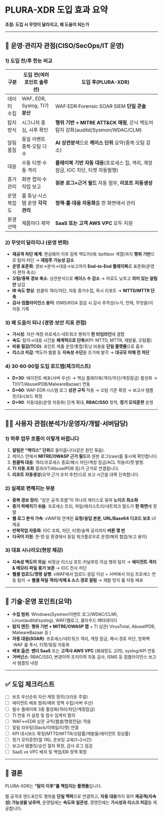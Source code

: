 # PLURA-XDR 도입 효과 요약

**초점: 도입 시 무엇이 달라지고, 왜 도움이 되는가**

---

## 🧭 운영·관리자 관점(CISO/SecOps/IT 운영)

### 1) 도입 전/후 한눈 비교

| 구분     | 도입 전(여러 포인트 솔루션)             | 도입 후(PLURA-XDR)                                                    |
| ------ | ---------------------------- | ------------------------------------------------------------------ |
| 데이터 수집 | WAF, EDR, Syslog, TI가 **분산** | WAF·EDR·Forensic·SOAR·SIEM **단일 콘솔**                               |
| 탐지 방식  | 시그니처 중심, 사후 확인               | **행위 기반 + MITRE ATT\&CK 매핑**, 은닉 백도어 탐지 강화(auditd/Sysmon/WDAC/CLM) |
| 알림 품질  | 동일 이벤트 중복·오탐 다수              | **AI 상관분석**으로 **케이스 단위** 요약(중복·오탐 감소)                              |
| 대응     | 수동 티켓·수동 격리                  | **플레이북 기반 자동 대응**(프로세스 킬, 격리, 계정 잠금, IOC 차단, 티켓 자동발행)              |
| 증거 관리  | 화면 캡처·수작업 보고                 | **원본 로그+근거 필드** 자동 첨부, **리포트 자동생성**                                |
| 운영 복잡도 | 룰 튜닝·시스템 운영 **각각 관리**        | **정책·룰·대응 자동화**를 한 화면에서 관리                                         |
| 환경 선택  | 제품마다 제약                      | **SaaS 또는 고객 AWS VPC** 모두 지원                                       |

### 2) 무엇이 달라지나 (운영 변화)

* **재공격 차단 체계**: 랜섬웨어 이후 잠복 백도어(예: bpfdoor 계열)까지 **행위 기반**으로 탐지·차단 → **재침투 가능성 감소**
* **운영 표준화**: 경보→분석→대응→보고까지 **End-to-End 플레이북**로 표준화(운영자 편차 축소)
* **오탐/중복 경보 축소**: 상관분석으로 **케이스 수 감소** → 피로도 낮추고 **의미 있는 알림만** 남김
* **IR 속도 향상**: 원클릭 격리/차단, 자동 증거수집, 즉시 리포트 → **MTTD/MTTR 단축**
* **감사·컴플라이언스 용이**: ISMS/KISA 점검 시 감사 추적성(누가, 언제, 무엇을)이 자동 기록

### 3) 왜 도움이 되나 (경영·보안 지표 관점)

* **가시성**: 자산·계정·프로세스·네트워크 행위가 **한 타임라인**에 결합
* **속도**: 탐지→대응 시간을 **체계적으로 단축**(KPI: MTTD, MTTR, 재발율, 오탐률)
* **비용 절감(TCO)**: 포인트 제품 운영/통합/튜닝 비용을 **단일 플랫폼**으로 흡수
* **리스크 저감**: 백도어·웹셸 등 **지속성 수단**을 조기에 발각 → **대규모 피해 전 차단**

### 4) 30·60·90일 도입 로드맵(체크리스트)

* **D+30**: 에이전트 배포(서버 우선) → 핵심 플레이북(격리/차단/계정잠금) 활성화 → TI(VT/AbuseIPDB/MalwareBazaar) 연동
* **D+60**: WAF·EDR·시스템 로그 **상관 규칙** 적용 → 오탐 기준 확정 → 보고서 템플릿/대시보드 확정
* **D+90**: 자동대응(운영 자동화) 단계 확대, **RBAC/SSO** 정착, **정기 모의훈련** 운영

---

## 🧑‍💻 사용자 관점(분석가/운영자/개발·서버담당)

### 1) 하루 업무 흐름이 이렇게 바뀝니다

1. **알림은 “케이스” 단위**로 들어옵니다(같은 원인 묶음).
2. 케이스 안에서 **MITRE/OWASP 근거 필드**와 원본 로그(raw)를 동시에 확인합니다.
3. **원클릭 대응**: 격리/프로세스 종료/해시 차단/계정 잠금/ACL 적용/티켓 발행.
4. **TI 자동 조회** 결과(VT/AbuseIPDB 등)가 근거로 연결됩니다.
5. **리포트 자동생성**(요약·근거·조치·추천)으로 보고 시간을 대폭 단축합니다.

### 2) 실제로 편해지는 부분

* **중복 경보 정리**: “같은 공격 흐름”이 하나의 케이스로 묶여 **노이즈 최소화**
* **증거 파헤치기 쉬움**: 프로세스 트리, 파일/레지스트리/네트워크 필드가 **한 화면**에 정렬
* **웹 로그 분석 가속**: xWAF와 연계된 **요청/응답 본문, URL/Base64 디코드 보조** UI 제공
* **반복작업 자동화**: IOC 조회, 차단, 티켓/슬랙 공지까지 **버튼 몇 번**
* **다국어 지원**: 한·영·일 환경에서 동일 워크플로우로 운영(해외 협업/보고 용이)

### 3) 대표 시나리오(현장 체감)

* **지속성 백도어 의심**: 비정상 리스닝 포트·커널후킹 의심 행위 탐지 → **에이전트 격리 & 메모리·파일 증거 보존** → IOC 전사 차단
* **웹셸 업로드/명령 실행**: xWAF에서 업로드·응답 이상 + 서버에서 의심 프로세스 연동 탐지 → **웹셸 파일 격리/삭제 & 소스 경로 알림** → 재발 방지 룰 자동 배포

---

## 🔧 기술·운영 포인트(요약)

* **수집 범위**: Windows(Sysmon/이벤트 로그/WDAC/CLM), Linux(auditd/syslog), WAF/웹로그, 클라우드 메타데이터
* **탐지 엔진**: **행위 기반 + MITRE/OWASP 맵** + TI 상관( VirusTotal, AbuseIPDB, MalwareBazaar 등 )
* **자동 대응(SOAR)**: 프로세스/네트워크 격리, 계정 잠금, 해시·경로 차단, 방화벽·WAF 룰 푸시, 티켓/알림 자동화
* **배포 옵션**: **벤더 SaaS** 또는 **고객사 AWS VPC** (폐쇄망도 고려), syslog/API 연동
* **거버넌스**: RBAC/SSO, 변경이력·조치이력 자동 감사, ISMS 등 컴플라이언스 보고서 템플릿 내장

---

## ✅ 도입 체크리스트

* [ ] 보호 우선순위 자산·계정 정의(크라운 주얼)
* [ ] 에이전트 배포 범위/예외 정책 수립(서버 우선)
* [ ] 필수 플레이북 3종 활성화(격리/차단/계정잠금)
* [ ] TI 연동 키 설정 및 점수 임계치 합의
* [ ] WAF↔EDR 상관 규칙(웹셸/명령전달) 적용
* [ ] 알림 라우팅(Slack/이메일/티켓) 연결
* [ ] KPI 대시보드 확정(MTTD/MTTR/오탐률/재발율/에이전트 정상률)
* [ ] 정기 모의훈련(월 1회), 온보딩 교육(1\~2시간)
* [ ] 보고서 템플릿/승인 절차 확정, 감사 로그 점검
* [ ] SaaS vs VPC 배치 및 백업/DR 정책 확정

---

## 🎯 결론

PLURA-XDR는 **“탐지 이후”를 책임지는 플랫폼**입니다.

웹 공격과 엔드포인트 행위를 **단일 맥락**으로 연결하고, **자동 대응**까지 묶어 **재공격(지속성) 가능성을 낮추며**, 운영팀에는 **속도와 일관성**, 경영진에는 **가시성과 리스크 저감**을 제공합니다.

